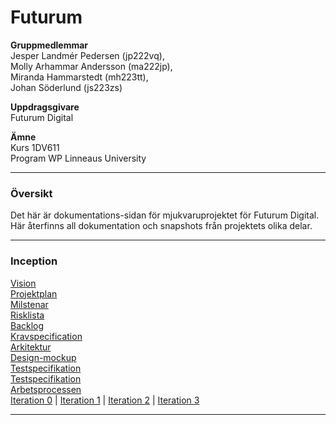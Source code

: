 # Futurum

**Gruppmedlemmar** <br>
Jesper Landmér Pedersen (jp222vq), <br>
Molly Arhammar Andersson (ma222jp),<br>
Miranda Hammarstedt (mh223tt),<br>
Johan Söderlund (js223zs)<br>

**Uppdragsgivare**<br>
Futurum Digital

**Ämne**<br>
Kurs 1DV611<br>
Program WP Linneaus University

----------------------------

### Översikt

Det här är dokumentations-sidan för mjukvaruprojektet för Futurum Digital. Här återfinns all dokumentation och snapshots från projektets olika delar.

----------------------------

### Inception

[Vision](https://github.com/1dv611-futurum-project/dokumentation/inlämningar/inception/Vision)<br>
[Projektplan](https://github.com/1dv611-futurum-project/dokumentation/inlämningar/inception/Projektplan)<br>
[Milstenar](https://github.com/1dv611-futurum-project/dokumentation/inlämningar/inception/Milstenar)<br>
[Risklista](https://github.com/1dv611-futurum-project/dokumentation/inlämningar/inception/Risklista)<br>
[Backlog](https://github.com/1dv611-futurum-project/dokumentation/inlämningar/inception/Backlog)<br>
[Kravspecification](https://github.com/1dv611-futurum-project/dokumentation/inlämningar/inception/Kravspecifikation)<br>
[Arkitektur](https://github.com/1dv611-futurum-project/dokumentation/inlämningar/inception/Arkitektur)<br>
[Design-mockup](https://wireframepro.mockflow.com/view/futurum#/page/d6388e2e236241279707e40d4a0ff00e)<br>
[Testspecifikation](https://github.com/1dv611-futurum-project/dokumentation/inlämningar/inception/Testspecifikation)<br>
[Testspecifikation](https://github.com/1dv611-futurum-project/dokumentation/inlämningar/inception/Testrapporter)<br>
[Arbetsprocessen](https://github.com/1dv611-futurum-project/dokumentation/inlämningar/inception/Arbetsprocessen)<br>
[Iteration 0](https://github.com/1dv611-futurum-project/dokumentation/inlämningar/inception/Iterationsplan-%230) | 
[Iteration 1](https://github.com/1dv611-futurum-project/dokumentation/inlämningar/inception/iteration-1) | 
[Iteration 2](https://github.com/1dv611-futurum-project/dokumentation/inlämningar/inception/iteration-2) | [Iteration 3](https://github.com/1dv611-futurum-project/dokumentation/inlämningar/inception/iteration-3)

----------------------------
